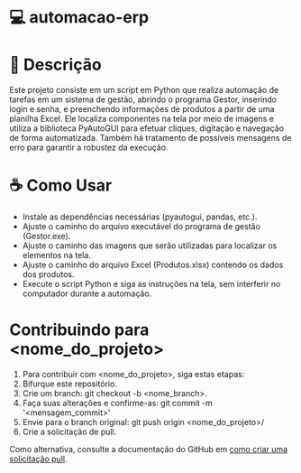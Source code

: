 # 💻 automacao-erp

# 📕 Descrição
Este projeto consiste em um script em Python que realiza automação de tarefas em um sistema de gestão, abrindo o programa Gestor, inserindo login e senha, e preenchendo informações de produtos a partir de uma planilha Excel. Ele localiza componentes na tela por meio de imagens e utiliza a biblioteca PyAutoGUI para efetuar cliques, digitação e navegação de forma automatizada. Também há tratamento de possíveis mensagens de erro para garantir a robustez da execução.

# ☕ Como Usar
- Instale as dependências necessárias (pyautogui, pandas, etc.).
- Ajuste o caminho do arquivo executável do programa de gestão (Gestor.exe).
- Ajuste o caminho das imagens que serão utilizadas para localizar os elementos na tela.
- Ajuste o caminho do arquivo Excel (Produtos.xlsx) contendo os dados dos produtos.
- Execute o script Python e siga as instruções na tela, sem interferir no computador durante a automação.

# Contribuindo para <nome_do_projeto>
1. Para contribuir com <nome_do_projeto>, siga estas etapas:
2. Bifurque este repositório.
3. Crie um branch: git checkout -b <nome_branch>.
4. Faça suas alterações e confirme-as: git commit -m '<mensagem_commit>'
5. Envie para o branch original: git push origin <nome_do_projeto>/<local>
6. Crie a solicitação de pull.

Como alternativa, consulte a documentação do GitHub em [como criar uma solicitação pull](https://help.github.com/en/github/collaborating-with-issues-and-pull-requests/creating-a-pull-request).
